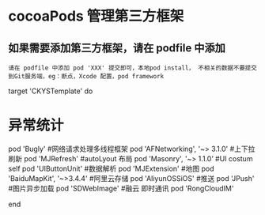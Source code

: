 #  cocoaPods 管理第三方框架 
## 如果需要添加第三方框架，请在 podfile 中添加 

`
请在 podfile 中添加 pod 'XXX' 提交即可，本地pod install，
不相关的数据不要提交到Git服务端，eg：断点，Xcode 配置，pod framework
`

target 'CKYSTemplate' do

# 异常统计
pod 'Bugly'
#网络请求处理多线程框架
pod 'AFNetworking', '~> 3.1.0'
#上下拉刷新
pod 'MJRefresh'
#autoLyout 布局
pod 'Masonry', '~> 1.1.0’
#UI costum self
pod 'UIButtonUnit'
#数据解析
pod 'MJExtension'
#地图
pod 'BaiduMapKit', '~>3.4.4'
#阿里云存储
pod 'AliyunOSSiOS'
#推送
pod 'JPush'
#图片异步加载
pod 'SDWebImage'
#融云 即时通讯
pod 'RongCloudIM'

end
